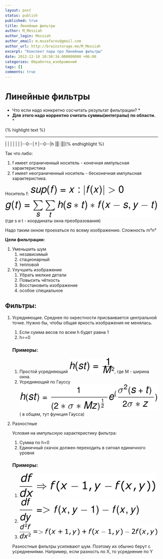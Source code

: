 ```yaml
---
layout: post
status: publish
published: true
title: Линейные фильтры
author: M_Messiah
author_login: Messiah
author_email: m.muzafarov@gmail.com
author_url: http://brainstorage.me/M_Messiah
excerpt: "Конспект пары про Линейные фильтры"
date: 2012-12-10 10:50:34.000000000 +06:00
categories: Обработка_изображений
tags: []
comments: true
---
```


# Линейные фильтры #
* Что если надо конкретно сосчитать результат фильтрации? *
* **Для этого надо корректно считать суммы(интегралы) по области.** *



{% highlight text %}
  ______    ______
 |  |  |   |  |  |
 |--0--| f |--0--|h
 |__|__|   |__|__|{% endhighlight %}

Так что либо:

1. f имеет ограниченный носитель - конечная импульсная характеристика
2. f имеет неограниченный носитель - бесконечная импульсная характеристика.


Носитель f: ![Sup F](/img/sup_f.svg)

![Window](/img/g_t=sumsum.svg) (где s и t - координаты окна преобразования)

Надо таким окном проехаться по всему изображению.
Сложность m&sup2;n&sup2;

**Цели фильтрации:**

1.	Уменьшить шум
	1.	независимый
	2.	стационарный
	3.	тепловой
2.	Улучшить изображение
	1.	Убрать мелкие детали
	2.	Повысить чёткость
	3.	Восстановить изображение
	4.	особое специальное

## Фильтры: ##
1.	Усредняющие.
	Среднее по окрестности присваивается центральной точке.
	Нужно бы, чтобы общая яркость изображения не менялась.
	1.	Если сумма весов по всем h будет равна 1
	2.	h>=0

	### Примеры: ###
	1.	Простой усредняющий
		![H(st)](/img/hst.svg), где M - ширина окна.
	2.	Усредняющий по Гауссу
		![Gauss](/img/hst_gauss.svg) ( в общем, тут функция Гаусса)
2.	Разностные

	Условия на импульсную характеристику фильтра:
	1.	Сумма по h=0
	2.	Единичный скачок должен переходить в сигнал единичного уровня

	### Примеры: ###
	1.	![1](/img/simple_diff1.svg)
	2.	![2](/img/simple_diff2.svg)
	3.	![3](/img/simple_diff3.svg)

	Разностные фильтры усиливают шум. Поэтому их обычно берут с усреднениями.
	Например, если разность по X, то усреднение по Y

